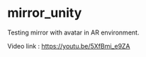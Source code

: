 # mirror_unity

Testing mirror with avatar in AR environment.

Video link : https://youtu.be/5XfBmi_e9ZA

